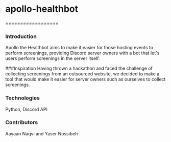 # apollo-healthbot
==================

### Introduction 
Apollo the Healthbot aims to make it easier for those hosting events to perform screenings, providing Discord server owners with a bot that let's users perform screenings in the server itself.

###Inspiration
Having thrown a hackathon and faced the challenge of collecting screenings from an outsourced website, we decided to make a tool that would make it easier for server owners such as ourselves to collect screenings.

### Technologies
Python, Discord API

### Contributors
Aayaan Naqvi and Yaser Nossibeh
